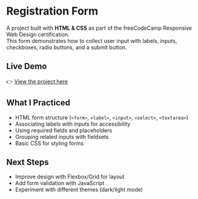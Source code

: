 #  Registration Form

A project built with **HTML & CSS** as part of the freeCodeCamp Responsive Web Design certification.  
This form demonstrates how to collect user input with labels, inputs, checkboxes, radio buttons, and a submit button.

##  Live Demo
👉 [View the project here](https://vladimirovatsvetelina49-cpu.github.io/colored-markers/)

## What I Practiced
- HTML form structure (`<form>`, `<label>`, `<input>`, `<select>`, `<textarea>`)  
- Associating labels with inputs for accessibility  
- Using required fields and placeholders  
- Grouping related inputs with fieldsets  
- Basic CSS for styling forms  

##  Next Steps
- Improve design with Flexbox/Grid for layout  
- Add form validation with JavaScript  
- Experiment with different themes (dark/light mode)  
 
